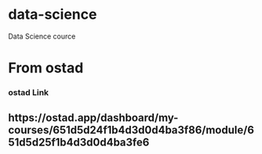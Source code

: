 # data-science
Data Science cource
<h1>From ostad
  <h3>ostad Link</h3>
<h2>https://ostad.app/dashboard/my-courses/651d5d24f1b4d3d0d4ba3f86/module/651d5d25f1b4d3d0d4ba3fe6</h2>
</h1>
